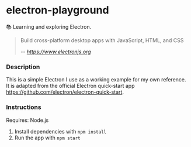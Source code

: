 # electron-playground

📚 Learning and exploring Electron.

> Build cross-platform desktop apps with JavaScript, HTML, and CSS
>
> -- <cite>https://www.electronjs.org</cite>

### Description

This is a simple Electron I use as a working example for my own reference. It is adapted from the official Electron
quick-start app <https://github.com/electron/electron-quick-start>.

### Instructions

Requires: Node.js

1. Install dependencies with `npm install`
1. Run the app with `npm start`